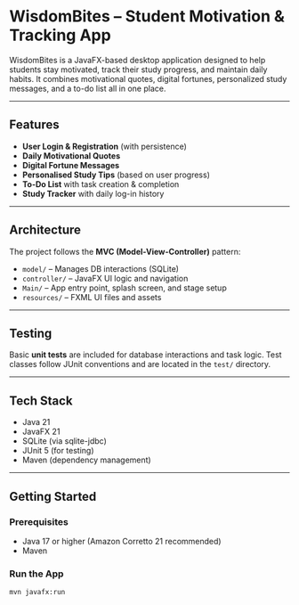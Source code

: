 # WisdomBites – Student Motivation & Tracking App

WisdomBites is a JavaFX-based desktop application designed to help students stay motivated, track their study progress, and maintain daily habits. It combines motivational quotes, digital fortunes, personalized study messages, and a to-do list all in one place.

---

<!-- Trigger build -->

## Features

- **User Login & Registration** (with persistence)
- **Daily Motivational Quotes**
- **Digital Fortune Messages**
- **Personalised Study Tips** (based on user progress)
- **To-Do List** with task creation & completion
- **Study Tracker** with daily log-in history

---

## Architecture

The project follows the **MVC (Model-View-Controller)** pattern:

- `model/` – Manages DB interactions (SQLite)
- `controller/` – JavaFX UI logic and navigation
- `Main/` – App entry point, splash screen, and stage setup
- `resources/` – FXML UI files and assets

---

## Testing

Basic **unit tests** are included for database interactions and task logic. Test classes follow JUnit conventions and are located in the `test/` directory.

---

## Tech Stack

- Java 21
- JavaFX 21
- SQLite (via sqlite-jdbc)
- JUnit 5 (for testing)
- Maven (dependency management)

---

## Getting Started

### Prerequisites
- Java 17 or higher (Amazon Corretto 21 recommended)
- Maven

### Run the App
```bash
mvn javafx:run
